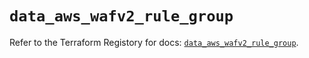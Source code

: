 # `data_aws_wafv2_rule_group`

Refer to the Terraform Registory for docs: [`data_aws_wafv2_rule_group`](https://www.terraform.io/docs/providers/aws/d/wafv2_rule_group).
